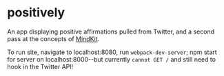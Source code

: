 # positively
An app displaying positive affirmations pulled from Twitter, and a second pass at the concepts of [MindKit](https://github.com/apennell/mindKit).

To run site, navigate to localhost:8080, run `webpack-dev-server`; npm start for server on localhost:8000--but currently `cannot GET /` and still need to hook in the Twitter API!
